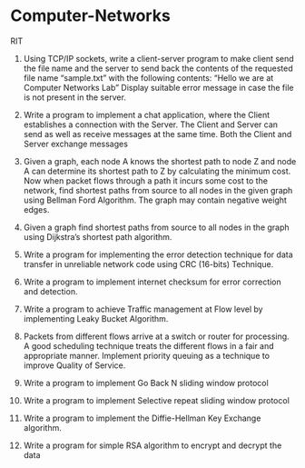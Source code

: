 # Computer-Networks
RIT
1. Using TCP/IP sockets, write a client-server program to make client send the file name
and the server to send back the contents of the requested file name “sample.txt”
with the following contents: “Hello we are at Computer Networks Lab” Display
suitable error message in case the file is not present in the server.



2. Write a program to implement a chat application, where the Client establishes a
connection with the Server. The Client and Server can send as well as receive
messages at the same time. Both the Client and Server exchange messages



3. Given a graph, each node A knows the shortest path to node Z and node A can
determine its shortest path to Z by calculating the minimum cost. Now when packet
flows through a path it incurs some cost to the network, find shortest paths from
source to all nodes in the given graph using Bellman Ford Algorithm. The graph may
contain negative weight edges.



4. Given a graph find shortest paths from source to all nodes in the graph using
Dijkstra’s shortest path algorithm.


5. Write a program for implementing the error detection technique for data transfer in
unreliable network code using CRC (16-bits) Technique.


6. Write a program to implement internet checksum for error correction and detection.


7. Write a program to achieve Traffic management at Flow level by implementing Leaky
Bucket Algorithm.



8. Packets from different flows arrive at a switch or router for processing. A good
scheduling technique treats the different flows in a fair and appropriate manner.
Implement priority queuing as a technique to improve Quality of Service.


9. Write a program to implement Go Back N sliding window protocol


10. Write a program to implement Selective repeat sliding window protocol


11. Write a program to implement the Diffie-Hellman Key Exchange algorithm.


12. Write a program for simple RSA algorithm to encrypt and decrypt the data